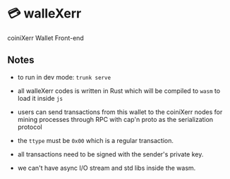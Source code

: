 

# 💳 walleXerr

coiniXerr Wallet Front-end 

## Notes

* to run in dev mode: ```trunk serve```

* all walleXerr codes is written in Rust which will be compiled to `wasm` to load it inside `js`

* users can send transactions from this wallet to the coiniXerr nodes for mining processes through RPC with cap'n proto as the serialization protocol

* the `ttype` must be `0x00` which is a regular transaction.

* all transactions need to be signed with the sender's private key.

* we can't have async I/O stream and std libs inside the wasm.